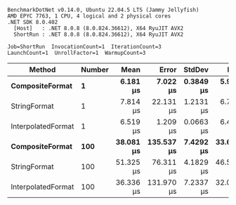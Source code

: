 ```

BenchmarkDotNet v0.14.0, Ubuntu 22.04.5 LTS (Jammy Jellyfish)
AMD EPYC 7763, 1 CPU, 4 logical and 2 physical cores
.NET SDK 8.0.402
  [Host]   : .NET 8.0.8 (8.0.824.36612), X64 RyuJIT AVX2
  ShortRun : .NET 8.0.8 (8.0.824.36612), X64 RyuJIT AVX2

Job=ShortRun  InvocationCount=1  IterationCount=3  
LaunchCount=1  UnrollFactor=1  WarmupCount=3  

```
| Method             | Number | Mean      | Error      | StdDev    | Min       | Max       | Allocated |
|------------------- |------- |----------:|-----------:|----------:|----------:|----------:|----------:|
| **CompositeFormat**    | **1**      |  **6.181 μs** |   **7.022 μs** | **0.3849 μs** |  **5.911 μs** |  **6.622 μs** |     **872 B** |
| StringFormat       | 1      |  7.814 μs |  22.131 μs | 1.2131 μs |  6.752 μs |  9.136 μs |     896 B |
| InterpolatedFormat | 1      |  6.519 μs |   1.209 μs | 0.0663 μs |  6.442 μs |  6.561 μs |     872 B |
| **CompositeFormat**    | **100**    | **38.081 μs** | **135.537 μs** | **7.4292 μs** | **33.613 μs** | **46.657 μs** |   **14336 B** |
| StringFormat       | 100    | 51.325 μs |  76.311 μs | 4.1829 μs | 46.553 μs | 54.356 μs |   16736 B |
| InterpolatedFormat | 100    | 36.336 μs | 131.970 μs | 7.2337 μs | 32.084 μs | 44.688 μs |   14336 B |
